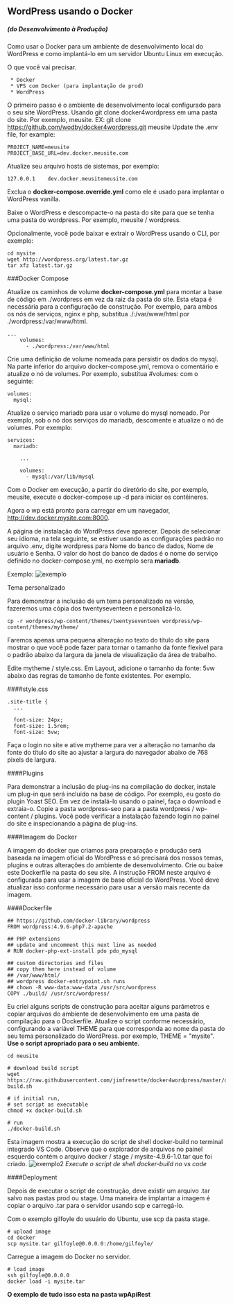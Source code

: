 ## WordPress usando o Docker

##### (do Desenvolvimento à Produção)

Como usar o Docker para um ambiente de desenvolvimento local do WordPress e como implantá-lo em um servidor Ubuntu Linux em execução.

O que você vai precisar.

     * Docker
     * VPS com Docker (para implantação de prod)
     * WordPress

O primeiro passo é o ambiente de desenvolvimento local configurado para o seu site WordPress. 
Usando git clone docker4wordpress em uma pasta do site. Por exemplo, meusite.
EX:
git clone https://github.com/wodby/docker4wordpress.git meusite
Update the .env file, for example:

```
PROJECT_NAME=meusite
PROJECT_BASE_URL=dev.docker.meusite.com

```
Atualize seu arquivo hosts de sistemas, por exemplo:

`127.0.0.1    dev.docker.meusitemeusite.com`

Exclua o **docker-compose.override.yml** como ele é usado para implantar o WordPress vanilla.

Baixe o WordPress e descompacte-o na pasta do site para que se tenha uma pasta do wordpress. Por exemplo, meusite / wordpress.

Opcionalmente, você pode baixar e extrair o WordPress usando o CLI, por exemplo:

```
cd mysite
wget http://wordpress.org/latest.tar.gz
tar xfz latest.tar.gz
```
###Docker Compose

Atualize os caminhos de volume **docker-compose.yml** para montar a base de código em ./wordpress em vez da raiz da pasta do site. Esta etapa é necessária para a configuração de construção. Por exemplo, para ambos os nós de serviços, nginx e php, substitua ./:/var/www/html por ./wordpress:/var/www/html.
```
...
    volumes:
      - ./wordpress:/var/www/html
```
Crie uma definição de volume nomeada para persistir os dados do mysql. Na parte inferior do arquivo docker-compose.yml, remova o comentário e atualize o nó de volumes. Por exemplo, substitua #volumes: com o seguinte:
```
volumes:
  mysql:

```
Atualize o serviço mariadb para usar o volume do mysql nomeado. Por exemplo, sob o nó dos serviços do mariadb, descomente e atualize o nó de volumes. Por exemplo:

```
services:
  mariadb:

    ...

    volumes:
      - mysql:/var/lib/mysql
```
Com o Docker em execução, a partir do diretório do site, por exemplo, meusite, execute o docker-compose up -d para iniciar os contêineres.

Agora o wp está pronto para carregar em um navegador, http://dev.docker.mysite.com:8000.

A página de instalação do WordPress deve aparecer. Depois de selecionar seu idioma, na tela seguinte, se estiver usando as configurações padrão no arquivo .env, digite wordpress para Nome do banco de dados, Nome de usuário e Senha. O valor do host do banco de dados é o nome do serviço definido no docker-compose.yml, no exemplo sera **mariadb**.

Exemplo:
![exemplo](exemplo.png)

Tema personalizado

Para demonstrar a inclusão de um tema personalizado na versão, fazeremos  uma cópia dos twentyseventeen e personalizá-lo.

```
cp -r wordpress/wp-content/themes/twentyseventeen wordpress/wp-content/themes/mytheme/

```
Faremos apenas uma pequena alteração no texto do título do site para mostrar o que você pode fazer para tornar o tamanho da fonte flexível para o padrão abaixo da largura da janela de visualização da área de trabalho.

Edite mytheme / style.css. Em Layout, adicione o tamanho da fonte: 5vw abaixo das regras de tamanho de fonte existentes. Por exemplo.

####style.css

```
.site-title {
  ...

  font-size: 24px;
  font-size: 1.5rem;
  font-size: 5vw;

```
Faça o login no site e ative mytheme para ver a alteração no tamanho da fonte do título do site ao ajustar a largura do navegador abaixo de 768 pixels de largura.

####Plugins

Para demonstrar a inclusão de plug-ins na compilação do docker, instale um plug-in que será incluído na base de código. Por exemplo, eu gosto do plugin Yoast SEO. Em vez de instalá-lo usando o painel, faça o download e extraia-o. Copie a pasta wordpress-seo para a pasta wordpress / wp-content / plugins. Você pode verificar a instalação fazendo login no painel do site e inspecionando a página de plug-ins.

####Imagem do Docker

A imagem do docker que criamos para preparação e produção será baseada na imagem oficial do WordPress e só precisará dos nossos temas, plugins e outras alterações do ambiente de desenvolvimento. Crie ou baixe este Dockerfile na pasta do seu site. A instrução FROM neste arquivo é configurada para usar a imagem de base oficial do WordPress. Você deve atualizar isso conforme necessário para usar a versão mais recente da imagem.

####Dockerfile
```
## https://github.com/docker-library/wordpress
FROM wordpress:4.9.6-php7.2-apache

## PHP extensions
## update and uncomment this next line as needed
# RUN docker-php-ext-install pdo pdo_mysql

## custom directories and files
## copy them here instead of volume
## /var/www/html/
## wordpress docker-entrypoint.sh runs
## chown -R www-data:www-data /usr/src/wordpress
COPY ./build/ /usr/src/wordpress/

```
Eu criei alguns scripts de construção para aceitar alguns parâmetros e copiar arquivos do ambiente de desenvolvimento em uma pasta de compilação para o Dockerfile. Atualize o script conforme necessário, configurando a variável THEME para que corresponda ao nome da pasta do seu tema personalizado do WordPress. por exemplo, THEME = "mysite". **Use o script apropriado para o seu ambiente.**

```
cd meusite

# download build script
wget https://raw.githubusercontent.com/jimfrenette/docker4wordpress/master/docker-build.sh

# if initial run,
# set script as executable
chmod +x docker-build.sh

# run
./docker-build.sh

```
Esta imagem mostra a execução do script de shell docker-build no terminal integrado VS Code. Observe que o explorador de arquivos no painel esquerdo contém o arquivo docker / stage / mysite-4.9.6-1.0.tar que foi criado.
![exemplo2](exemplo2.png)
_Execute o script de shell docker-build no vs code_

####Deployment

Depois de executar o script de construção, deve existir um arquivo .tar salvo nas pastas prod ou stage. Uma maneira de implantar a imagem é copiar o arquivo .tar para o servidor usando scp e carregá-lo.

Com o exemplo gilfoyle do usuário do Ubuntu, use scp da pasta stage.
```
# upload image
cd docker
scp mysite.tar gilfoyle@0.0.0.0:/home/gilfoyle/

```
Carregue a imagem do Docker no servidor.

```
# load image
ssh gilfoyle@0.0.0.0
docker load -i mysite.tar

```

**O exemplo de tudo isso esta na pasta wpApiRest**